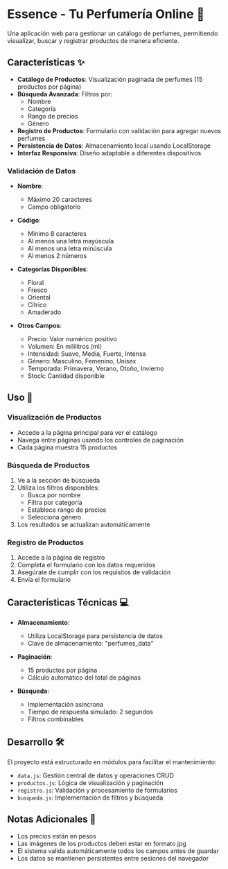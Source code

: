 # Essence - Tu Perfumería Online 🌺

Una aplicación web para gestionar un catálogo de perfumes, permitiendo visualizar, buscar y registrar productos de manera eficiente.

## Características ✨

- **Catálogo de Productos**: Visualización paginada de perfumes (15 productos por página)
- **Búsqueda Avanzada**: Filtros por:
  - Nombre
  - Categoría
  - Rango de precios
  - Género
- **Registro de Productos**: Formulario con validación para agregar nuevos perfumes
- **Persistencia de Datos**: Almacenamiento local usando LocalStorage
- **Interfaz Responsiva**: Diseño adaptable a diferentes dispositivos

### Validación de Datos

- **Nombre**:

  - Máximo 20 caracteres
  - Campo obligatorio

- **Código**:

  - Mínimo 8 caracteres
  - Al menos una letra mayúscula
  - Al menos una letra minúscula
  - Al menos 2 números

- **Categorías Disponibles**:

  - Floral
  - Fresco
  - Oriental
  - Cítrico
  - Amaderado

- **Otros Campos**:
  - Precio: Valor numérico positivo
  - Volumen: En mililitros (ml)
  - Intensidad: Suave, Media, Fuerte, Intensa
  - Género: Masculino, Femenino, Unisex
  - Temporada: Primavera, Verano, Otoño, Invierno
  - Stock: Cantidad disponible

## Uso 🚀

### Visualización de Productos

- Accede a la página principal para ver el catálogo
- Navega entre páginas usando los controles de paginación
- Cada página muestra 15 productos

### Búsqueda de Productos

1. Ve a la sección de búsqueda
2. Utiliza los filtros disponibles:
   - Busca por nombre
   - Filtra por categoría
   - Establece rango de precios
   - Selecciona género
3. Los resultados se actualizan automáticamente

### Registro de Productos

1. Accede a la página de registro
2. Completa el formulario con los datos requeridos
3. Asegúrate de cumplir con los requisitos de validación
4. Envía el formulario

## Características Técnicas 💻

- **Almacenamiento**:

  - Utiliza LocalStorage para persistencia de datos
  - Clave de almacenamiento: "perfumes_data"

- **Paginación**:

  - 15 productos por página
  - Cálculo automático del total de páginas

- **Búsqueda**:
  - Implementación asíncrona
  - Tiempo de respuesta simulado: 2 segundos
  - Filtros combinables

## Desarrollo 🛠️

El proyecto está estructurado en módulos para facilitar el mantenimiento:

- `data.js`: Gestión central de datos y operaciones CRUD
- `productos.js`: Lógica de visualización y paginación
- `registro.js`: Validación y procesamiento de formularios
- `busqueda.js`: Implementación de filtros y búsqueda

## Notas Adicionales 📝

- Los precios están en pesos
- Las imágenes de los productos deben estar en formato jpg
- El sistema valida automáticamente todos los campos antes de guardar
- Los datos se mantienen persistentes entre sesiones del navegador
